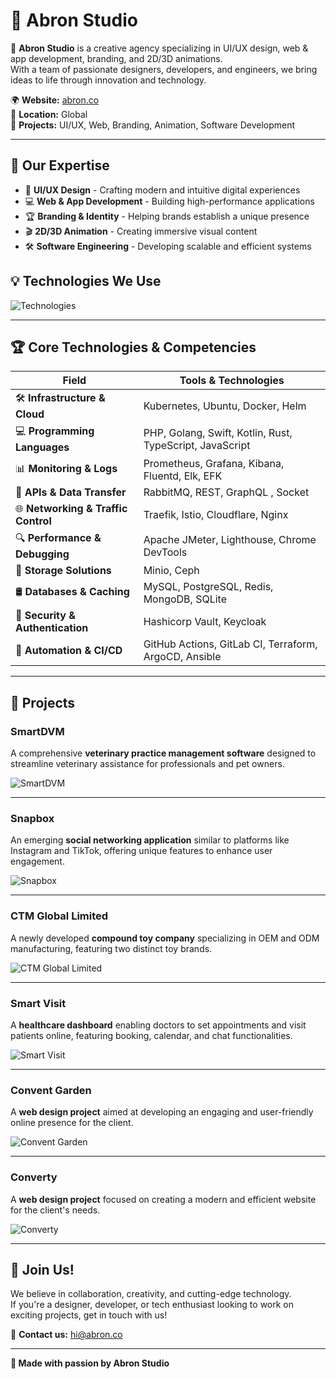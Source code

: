 # 🌟 Abron Studio

🚀 **Abron Studio** is a creative agency specializing in UI/UX design, web & app development, branding, and 2D/3D animations.  
With a team of passionate designers, developers, and engineers, we bring ideas to life through innovation and technology.

🌍 **Website:** [abron.co](https://abron.co)  
📍 **Location:** Global  
💼 **Projects:** UI/UX, Web, Branding, Animation, Software Development  

---

## 📌 Our Expertise
- 🎨 **UI/UX Design** - Crafting modern and intuitive digital experiences  
- 💻 **Web & App Development** - Building high-performance applications  
- 🏆 **Branding & Identity** - Helping brands establish a unique presence  
- 🎬 **2D/3D Animation** - Creating immersive visual content  
- 🛠 **Software Engineering** - Developing scalable and efficient systems  

## 💡 Technologies We Use
![Technologies](https://skillicons.dev/icons?i=swift,php,laravel,kotlin,flutter,rust,go,mysql,mongodb,redis,wordpress)

---

## 🏆 Core Technologies & Competencies

| **Field** | **Tools & Technologies** |
|-----------|--------------------------|
| 🛠 **Infrastructure & Cloud** | Kubernetes, Ubuntu, Docker, Helm |
| 💻 **Programming Languages** | PHP, Golang, Swift, Kotlin, Rust, TypeScript, JavaScript |
| 📊 **Monitoring & Logs** | Prometheus, Grafana, Kibana, Fluentd, Elk, EFK |
| 🔗 **APIs & Data Transfer** | RabbitMQ, REST, GraphQL , Socket |
| 🌐 **Networking & Traffic Control** | Traefik, Istio, Cloudflare, Nginx |
| 🔍 **Performance & Debugging** | Apache JMeter, Lighthouse, Chrome DevTools |
| 📁 **Storage Solutions** | Minio, Ceph |
| 🛢 **Databases & Caching** | MySQL, PostgreSQL, Redis, MongoDB, SQLite |
| 🔐 **Security & Authentication** | Hashicorp Vault, Keycloak |
| 🔄 **Automation & CI/CD** | GitHub Actions, GitLab CI, Terraform, ArgoCD, Ansible |

---

## 🚀 Projects

### **SmartDVM**
A comprehensive **veterinary practice management software** designed to streamline veterinary assistance for professionals and pet owners.  

![SmartDVM](https://api.abron.co/storage/projects/QedjhzNOgGi18ze2yyEfQXxxcdy32fHSRPtLhiF0.png)

---

### **Snapbox**
An emerging **social networking application** similar to platforms like Instagram and TikTok, offering unique features to enhance user engagement.  

![Snapbox](https://api.abron.co/storage/projects/kXqhdmLC3OW8Uu19oEaCIRWaq0AwWx4joyQ7d9yd.jpg)

---

### **CTM Global Limited**
A newly developed **compound toy company** specializing in OEM and ODM manufacturing, featuring two distinct toy brands.  

![CTM Global Limited](https://api.abron.co/storage/projects/sINk93ehBPtdx9KmrqvElkcoNj2VzGxqs0VcW1pe.jpg)

---

### **Smart Visit**
A **healthcare dashboard** enabling doctors to set appointments and visit patients online, featuring booking, calendar, and chat functionalities.  

![Smart Visit](https://api.abron.co/storage/projects/Smart-Visit-Hero.jpg)

---

### **Convent Garden**
A **web design project** aimed at developing an engaging and user-friendly online presence for the client.  

![Convent Garden](https://api.abron.co/storage/projects/CGFX-1.jpg)

---

### **Converty**
A **web design project** focused on creating a modern and efficient website for the client's needs.  

![Converty](https://api.abron.co/storage/projects/Converty-1.jpg)

---

## 🤝 Join Us!
We believe in collaboration, creativity, and cutting-edge technology.  
If you're a designer, developer, or tech enthusiast looking to work on exciting projects, get in touch with us!

🔗 **Contact us:** [hi@abron.co](mailto:hi@abron.co)

---
**💖 Made with passion by Abron Studio**
